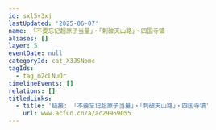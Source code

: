 ```yaml
---
id: sxl5v3xj
lastUpdated: '2025-06-07'
name: 「不要忘记超原子当量」・「刺破天山路」・四国寺镇
aliases: []
layer: 5
eventDate: null
categoryId: cat_X3JSNomc
tagIds:
  - tag_m2cLNuOr
timelineEvents: []
relations: []
titledLinks:
  - title: '链接: 「不要忘记超原子当量」・「刺破天山路」・四国寺镇'
    url: www.acfun.cn/a/ac29969055
---
```


